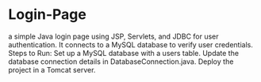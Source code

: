 # Login-Page
a simple Java login page using JSP, Servlets, and JDBC for user authentication. It connects to a MySQL database to verify user credentials.  Steps to Run: Set up a MySQL database with a users table. Update the database connection details in DatabaseConnection.java. Deploy the project in a Tomcat server.
